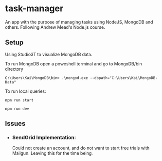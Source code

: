 # task-manager

An app with the purpose of managing tasks using NodeJS, MongoDB and others. Following Andrew Mead's Node.js course.

## Setup

Using Studio3T to visualize MongoDB data.

To run MongoDB open a poweshell terminal and go to MongoDB/bin directory

```
C:\Users\Kai\MongoDB\bin> .\mongod.exe --dbpath="C:\Users\Kai\MongoDB-Data"
```

To run local queries:

```
npm run start
```

```
npm run dev
```

## Issues

- ### SendGrid Implementation:

  Could not create an account, and do not want to start free trials with Mailgun. Leaving this for the time being.
